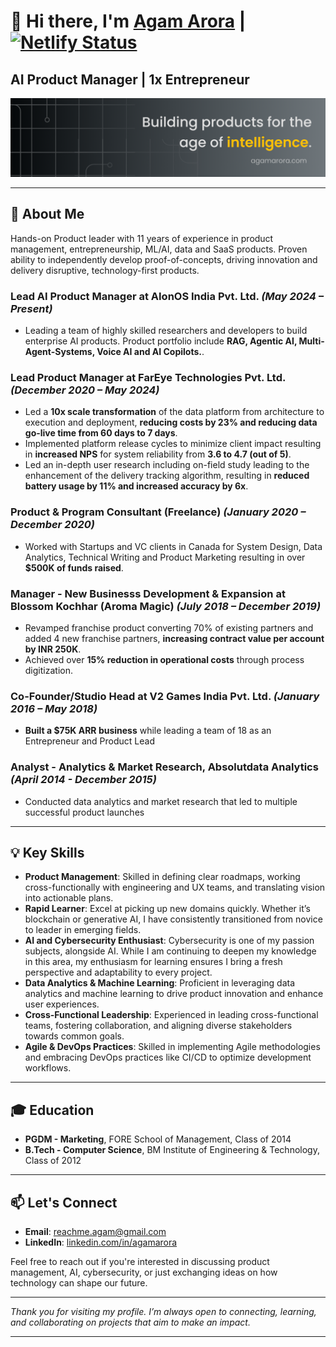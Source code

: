# 👋 Hi there, I'm [Agam Arora](https://agamarora.com) | [![Netlify Status](https://api.netlify.com/api/v1/badges/ba314c8a-98a5-4e91-ae2e-4df7754b15bf/deploy-status)](https://app.netlify.com/sites/agamarora/deploys)


## **AI Product Manager | 1x Entrepreneur**

![LinkedIn Banner](/assets/agamarora_banner.png)


---

## 🚀 About Me

Hands-on Product leader with 11 years of experience in product management, entrepreneurship, ML/AI, data and SaaS products. Proven ability to independently develop proof-of-concepts, driving innovation and delivery disruptive, technology-first products.


### **Lead AI Product Manager at AIonOS India Pvt. Ltd.** *(May 2024 – Present)*

- Leading a team of highly skilled researchers and developers to build enterprise AI products. Product portfolio include **RAG, Agentic AI, Multi-Agent-Systems, Voice AI and AI Copilots.**.

### **Lead Product Manager at FarEye Technologies Pvt. Ltd.** *(December 2020 – May 2024)*

- Led a **10x scale transformation** of the data platform from architecture to execution and deployment, **reducing costs by 23% and reducing data go-live time from 60 days to 7 days**.
- Implemented platform release cycles to minimize client impact resulting in **increased NPS** for system reliability from **3.6 to 4.7 (out of 5)**.
- Led an in-depth user research including on-field study leading to the enhancement of the delivery tracking algorithm, resulting in **reduced battery usage by 11% and increased accuracy by 6x**.

### **Product & Program Consultant (Freelance)** *(January 2020 – December 2020)*

- Worked with Startups and VC clients in Canada for System Design, Data Analytics, Technical Writing and Product Marketing resulting in over **$500K of funds raised**.

### **Manager - New Businesss Development & Expansion at Blossom Kochhar (Aroma Magic)** *(July 2018 – December 2019)*

- Revamped franchise product converting 70% of existing partners and added 4 new franchise partners, **increasing contract value per account by INR 250K**.
- Achieved over **15% reduction in operational costs** through process digitization.

### **Co-Founder/Studio Head at V2 Games India Pvt. Ltd.** *(January 2016 – May 2018)*

- **Built a $75K ARR business** while leading a team of 18 as an Entrepreneur and Product Lead

### **Analyst - Analytics & Market Research, Absolutdata Analytics** *(April 2014 - December 2015)*

- Conducted data analytics and market research that led to multiple successful product launches
---

## 💡 Key Skills

- **Product Management**: Skilled in defining clear roadmaps, working cross-functionally with engineering and UX teams, and translating vision into actionable plans.
- **Rapid Learner**: Excel at picking up new domains quickly. Whether it’s blockchain or generative AI, I have consistently transitioned from novice to leader in emerging fields.
- **AI and Cybersecurity Enthusiast**: Cybersecurity is one of my passion subjects, alongside AI. While I am continuing to deepen my knowledge in this area, my enthusiasm for learning ensures I bring a fresh perspective and adaptability to every project.
- **Data Analytics & Machine Learning**: Proficient in leveraging data analytics and machine learning to drive product innovation and enhance user experiences.
- **Cross-Functional Leadership**: Experienced in leading cross-functional teams, fostering collaboration, and aligning diverse stakeholders towards common goals.
- **Agile & DevOps Practices**: Skilled in implementing Agile methodologies and embracing DevOps practices like CI/CD to optimize development workflows.

---

## 🎓 Education

- **PGDM - Marketing**, FORE School of Management, Class of 2014
- **B.Tech - Computer Science**, BM Institute of Engineering & Technology, Class of 2012

---

## 📫 Let's Connect

- **Email**: [reachme.agam@gmail.com](mailto:reachme.agam@gmail.com)
- **LinkedIn**: [linkedin.com/in/agamarora](https://www.linkedin.com/in/agamarora)

Feel free to reach out if you're interested in discussing product management, AI, cybersecurity, or just exchanging ideas on how technology can shape our future.

---

*Thank you for visiting my profile. I’m always open to connecting, learning, and collaborating on projects that aim to make an impact.*

---
